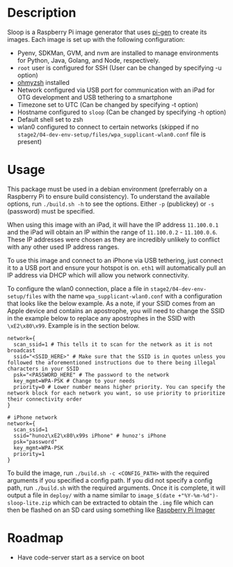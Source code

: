 # Description
Sloop is a Raspberry Pi image generator that uses [pi-gen](https://github.com/RPi-Distro/pi-gen) to create its images. Each image is set up with the following configuration:
* Pyenv, SDKMan, GVM, and nvm are installed to manage environments for Python, Java, Golang, and Node, respectively.
* `root` user is configured for SSH (User can be changed by specifying -u option)
* [ohmyzsh](https://ohmyz.sh/) installed
* Network configured via USB port for communication with an iPad for OTG development and USB tethering to a smartphone
* Timezone set to UTC (Can be changed by specifying -t option)
* Hostname configured to `sloop` (Can be changed by specifying -h option)
* Default shell set to zsh
* wlan0 configured to connect to certain networks (skipped if no `stage2/04-dev-env-setup/files/wpa_supplicant-wlan0.conf` file is present)

# Usage
This package must be used in a debian environment (preferrably on a Raspberry Pi to ensure build consistency). To understand the available options, run `./build.sh -h` to see the options. Either `-p` (publickey) or `-s` (password) must be specified.

When using this image with an iPad, it will have the IP address `11.100.0.1` and the iPad will obtain an IP within the range of `11.100.0.2` - `11.100.0.6`. These IP addresses were chosen as they are incredibly unlikely to conflict with any other used IP address ranges.

To use this image and connect to an iPhone via USB tethering, just connect it to a USB port and ensure your hotspot is on. `eth1` will automatically pull an IP address via DHCP which will allow you network connectivity.

To configure the wlan0 connection, place a file in `stage2/04-dev-env-setup/files` with the name `wpa_supplicant-wlan0.conf` with a configuration that looks like the below example. As a note, if your SSID comes from an Apple device and contains an apostrophe, you will need to change the SSID in the example below to replace any apostrophes in the SSID with `\xE2\x80\x99`. Example is in the section below.
```
network={
  scan_ssid=1 # This tells it to scan for the network as it is not broadcast
  ssid="<SSID_HERE>" # Make sure that the SSID is in quotes unless you followed the aforementioned instructions due to there being illegal characters in your SSID
  psk="<PASSWORD_HERE" # The password to the network
  key_mgmt=WPA-PSK # Change to your needs
  priority=0 # Lower number means higher priority. You can specify the network block for each network you want, so use priority to prioritize their connectivity order
}

# iPhone network
network={
  scan_ssid=1
  ssid="hunoz\xE2\x80\x99s iPhone" # hunoz's iPhone
  psk="password"
  key_mgmt=WPA-PSK
  priority=1
}
```

To build the image, run `./build.sh -c <CONFIG_PATH>` with the required arguments if you specified a config path. If you did not specify a config path, run `./build.sh` with the required arguments. Once it is complete, it will output a file in `deploy/` with a name similar to `image_$(date +"%Y-%m-%d")-sloop-lite.zip` which can be extracted to obtain the `.img` file which can then be flashed on an SD card using something like [Raspberry Pi Imager](https://www.raspberrypi.com/software/)

# Roadmap
* Have code-server start as a service on boot

